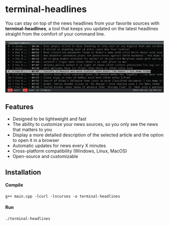 # terminal-headlines

You can stay on top of the news headlines from your favorite sources with **terminal-headlines**, a tool that keeps you updated on the latest headlines straight from the comfort of your command line.

![screenshot](./doc/screen.png)

## Features

* Designed to be lightweight and fast
* The ability to customize your news sources, so you only see the news that matters to you
* Display a more detailed description of the selected article and the option to open it in a browser
* Automatic updates for news every X minutes
* Cross-platform compatibility (Windows, Linux, MacOS)
* Open-source and customizable


##  Installation
#### Compile

```
g++ main.cpp -lcurl -lncurses -o terminal-headlines
```
#### Run

```
./terminal-headlines
```
